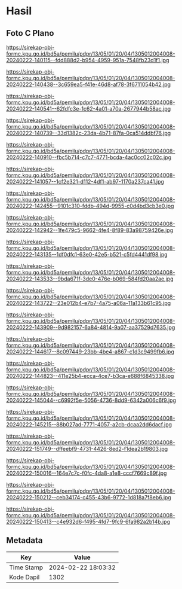 # Hasil

## Foto C Plano

https://sirekap-obj-formc.kpu.go.id/bd5a/pemilu/pdpr/13/05/01/20/04/1305012004008-20240222-140115--fdd888d2-b954-4959-951a-7548fb23d1f1.jpg

https://sirekap-obj-formc.kpu.go.id/bd5a/pemilu/pdpr/13/05/01/20/04/1305012004008-20240222-140438--3c659ea5-f41e-46d8-af78-3f6711054b42.jpg

https://sirekap-obj-formc.kpu.go.id/bd5a/pemilu/pdpr/13/05/01/20/04/1305012004008-20240222-140541--62fdfc3e-1c62-4a01-a70a-2677944b58ac.jpg

https://sirekap-obj-formc.kpu.go.id/bd5a/pemilu/pdpr/13/05/01/20/04/1305012004008-20240222-140739--33d1382c-23da-4b71-87fa-0ca514ddbf76.jpg

https://sirekap-obj-formc.kpu.go.id/bd5a/pemilu/pdpr/13/05/01/20/04/1305012004008-20240222-140910--fbc5b714-c7c7-4771-bcda-4ac0cc02c02c.jpg

https://sirekap-obj-formc.kpu.go.id/bd5a/pemilu/pdpr/13/05/01/20/04/1305012004008-20240222-141057--1cf2e321-d112-4df1-ab97-1170a237ca41.jpg

https://sirekap-obj-formc.kpu.go.id/bd5a/pemilu/pdpr/13/05/01/20/04/1305012004008-20240222-142455--9101c310-fddb-494d-9955-c0d4bd3cb3e0.jpg

https://sirekap-obj-formc.kpu.go.id/bd5a/pemilu/pdpr/13/05/01/20/04/1305012004008-20240222-142942--1fe479c5-9662-4fe4-8f89-83a98759426e.jpg

https://sirekap-obj-formc.kpu.go.id/bd5a/pemilu/pdpr/13/05/01/20/04/1305012004008-20240222-143135--1df0dfc1-63e0-42e5-b521-c5fd4441df98.jpg

https://sirekap-obj-formc.kpu.go.id/bd5a/pemilu/pdpr/13/05/01/20/04/1305012004008-20240222-143533--9bda671f-3de0-476e-b069-584fd20aa2ae.jpg

https://sirekap-obj-formc.kpu.go.id/bd5a/pemilu/pdpr/13/05/01/20/04/1305012004008-20240222-143722--23e012b4-e7b7-4a75-a06a-11a133b61c95.jpg

https://sirekap-obj-formc.kpu.go.id/bd5a/pemilu/pdpr/13/05/01/20/04/1305012004008-20240222-143909--9d982157-6a84-4814-9a07-aa37529d7635.jpg

https://sirekap-obj-formc.kpu.go.id/bd5a/pemilu/pdpr/13/05/01/20/04/1305012004008-20240222-144617--8c097449-23bb-4be4-a867-c1d3c9499fb6.jpg

https://sirekap-obj-formc.kpu.go.id/bd5a/pemilu/pdpr/13/05/01/20/04/1305012004008-20240222-144823--411e25b4-ecca-4ce7-b3ca-e688f6845338.jpg

https://sirekap-obj-formc.kpu.go.id/bd5a/pemilu/pdpr/13/05/01/20/04/1305012004008-20240222-145044--c6992f5e-5056-4736-8dd9-6342a006c6f9.jpg

https://sirekap-obj-formc.kpu.go.id/bd5a/pemilu/pdpr/13/05/01/20/04/1305012004008-20240222-145215--88b027ad-7771-4057-a2cb-dcaa2dd6dacf.jpg

https://sirekap-obj-formc.kpu.go.id/bd5a/pemilu/pdpr/13/05/01/20/04/1305012004008-20240222-151749--dffeebf9-4731-4426-8ed2-f1dea2b19803.jpg

https://sirekap-obj-formc.kpu.go.id/bd5a/pemilu/pdpr/13/05/01/20/04/1305012004008-20240222-150016--164e7c7c-f0fc-4da8-a1e8-cccf7669c89f.jpg

https://sirekap-obj-formc.kpu.go.id/bd5a/pemilu/pdpr/13/05/01/20/04/1305012004008-20240222-150212--ceb34174-c455-43b6-9772-1d818a7f8eb6.jpg

https://sirekap-obj-formc.kpu.go.id/bd5a/pemilu/pdpr/13/05/01/20/04/1305012004008-20240222-150413--c4e932d6-f495-4fd7-9fc9-6fa982a2b14b.jpg


## Metadata

| Key        | Value               |
| ---------- | ------------------- |
| Time Stamp | 2024-02-22 18:03:32 |
| Kode Dapil | 1302                |



